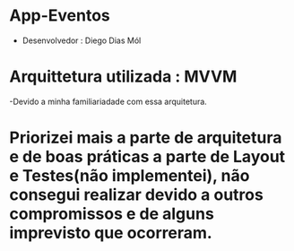 # App-Eventos

-  Desenvolvedor : Diego Dias Mól




# Arquittetura utilizada : MVVM

-Devido a minha familiariadade com essa arquitetura.



# Priorizei mais a parte de arquitetura e de boas práticas a parte de Layout e Testes(não implementei), não consegui realizar devido a outros compromissos e de alguns imprevisto que ocorreram.
